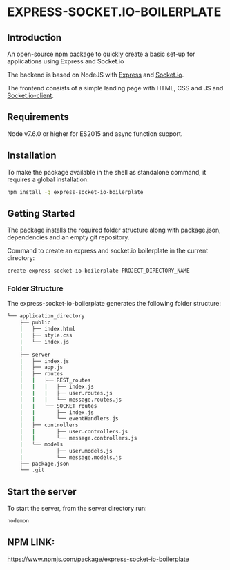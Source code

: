 # EXPRESS-SOCKET.IO-BOILERPLATE

## Introduction

An open-source npm package to quickly create a basic set-up for applications using Express and Socket.io

The backend is based on NodeJS with [Express](https://www.npmjs.com/package/express) and [Socket.io](https://www.npmjs.com/package/socket.io).

The frontend consists of a simple landing page with HTML, CSS and JS and [Socket.io-client](https://www.npmjs.com/package/socket.io-client).

## Requirements

Node v7.6.0 or higher for ES2015 and async function support.

## Installation

To make the package available in the shell as standalone command, it requires a global installation:
```bash
npm install -g express-socket-io-boilerplate
```

## Getting Started

The package installs the required folder structure along with package.json, dependencies and an empty git repository.

Command to create an express and socket.io boilerplate in the current directory: 
```bash
create-express-socket-io-boilerplate PROJECT_DIRECTORY_NAME
```

### Folder Structure
The express-socket-io-boilerplate generates the following folder structure:
```bash
└── application_directory
    ├── public
    |   ├── index.html
    |   ├── style.css
    |   └── index.js
    |
    ├── server
    |   ├── index.js
    |   ├── app.js
    |   ├── routes
    |   |   ├── REST_routes
    |   |   |   ├── index.js
    |   |   |   ├── user.routes.js
    |   |   |   └── message.routes.js
    |   |   └── SOCKET_routes
    |   |       ├── index.js
    |   |       └── eventHandlers.js
    |   ├── controllers
    |   |       ├── user.controllers.js
    |   |       └── message.controllers.js
    |   └── models
    |           ├── user.models.js
    |           └── message.models.js
    ├── package.json
    └── .git
```
## Start the server

To start the server, from the server directory run:
```bash
nodemon
```
## NPM LINK:
<a target="_blank">https://www.npmjs.com/package/express-socket-io-boilerplate</a>



